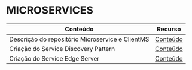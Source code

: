 # MICROSERVICES

| Conteúdo                                         | Recurso                         |
|--------------------------------------------------|---------------------------------|
| Descrição do repositório Microservice e ClientMS | [Conteúdo](docs/clientms.md)    |
| Criação do Service Discovery Pattern             | [Conteúdo](docs/eureka.md)      |
| Criação do Service Edge Server                   | [Conteúdo](docs/edge-server.md) |
